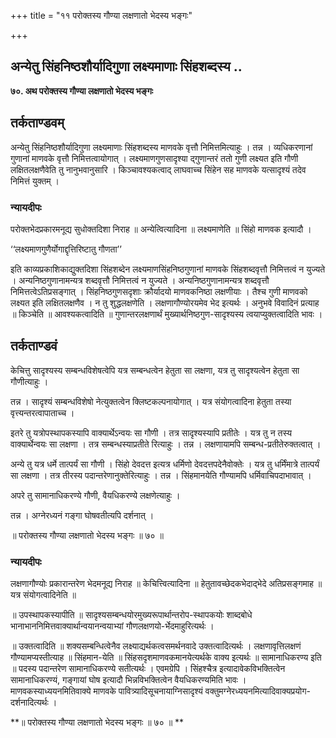 +++
title = "११ परोक्तस्य गौण्या लक्षणातो भेदस्य भङ्गः"

+++


## अन्येतु सिंहनिष्ठशौर्यादिगुणा लक्ष्यमाणाः सिंहशब्दस्य ..

**७०. अथ परोक्तस्य गौण्या लक्षणातो भेदस्य भङ्गः**

## **तर्कताण्डवम्**

अन्येतु सिंहनिष्ठशौर्यादिगुणा लक्ष्यमाणाः सिंहशब्दस्य माणवके वृत्तौ निमित्तमित्याहुः । तन्न । व्यधिकरणानां गुणानां माणवके वृत्तौ निमित्तत्वायोगात् । लक्ष्यमाणगुणसादृश्या द्गुणान्तरं ततो गुणी लक्ष्यत इति गौणी लक्षितलक्षणैवेति तु नानुभवानुसारि । किञ्चावश्यकत्वाद् लाघवाच्च सिंहेन सह माणवके यत्सादृश्यं तदेव निमित्तं युक्तम् ।

### **न्यायदीपः**

परोक्तभेदप्रकारमनूद्य सुधोक्तदिशा निराह ॥ अन्येत्वित्यादिना ॥ लक्ष्यमाणेति ॥ सिंहो माणवक इत्यादौ ।

‘‘लक्ष्यमाणगुणैर्योगाद्दृत्तिरिष्टातु गौणता’’

इति काव्यप्रकाशिकाद्युक्तदिशा सिंहशब्देन लक्ष्यमाणसिंहनिष्ठगुणानां माणवके सिंहशब्दवृत्तौ निमित्तत्वं न युज्यते । अन्यनिष्ठगुणानामन्यत्र शब्दवृत्तौ निमित्तत्वं न युज्यते । अन्यनिष्ठगुणानामन्यत्र शब्दवृत्तौ निमित्तत्वेऽतिप्रसङ्गात् । सिंहनिष्ठगुणसदृशाः क्रौर्यादयो माणवकनिष्ठा लक्षणीयाः । तैश्च गुणी माणवको लक्ष्यत इति लक्षितलक्षणैव । न तु शुद्धलक्षणेति । लक्षणागौण्योरयमेव भेद इत्यर्थः । अनुभवे विवादिनं प्रत्याह ॥ किञ्चेति ॥ आवश्यकत्वादिति ॥ गुणान्तरलक्षणार्थं मुख्यार्थनिष्ठगुण-सादृश्यस्य त्वयाप्युक्तत्वादिति भावः ।

## **तर्कताण्डवं**

केचित्तु सादृश्यस्य सम्बन्धविशेषत्वेपि यत्र सम्बन्धत्वेन हेतुता सा लक्षणा, यत्र तु सादृश्यत्वेन हेतुता सा गौणीत्याहुः ।

तन्न । सादृश्यं सम्बन्धविशेषो नेत्युक्तत्वेन क्लिष्टकल्पनायोगात् । यत्र संयोगत्वादिना हेतुता तस्या वृत्त्यन्तरत्वापाताच्च ।

इतरे तु यत्रोपस्थापकस्यापि वाक्यार्थेऽन्वयः सा गौणी । तत्र सादृश्यस्यापि प्रतीतेः । यत्र तु न तस्य वाक्यार्थेन्वयः सा लक्षणा । तत्र सम्बन्धस्याप्रतीते रित्याहुः । तन्न । लक्षणायामपि सम्बन्ध-प्रतीतेरुक्तत्वात् ।

अन्ये तु यत्र धर्मे तात्पर्यं सा गौणी । सिंहो देवदत्त इत्यत्र धर्मिणो देवदत्तपदेनैवोक्तेः । यत्र तु धर्मिंमात्रे तात्पर्यं सा लक्षणा । तत्र तीरस्य पदान्तरेणानुक्तेरित्याहुः । तन्न । सिंहमानयेति गौण्यामपि धर्मिवाचिपदाभावात् ।

अपरे तु सामानाधिकरण्ये गौणी, वैयधिकरण्ये लक्षणेत्याहुः ।

तन्न । अग्नेरध्यनं गङ्गा घोषवतीत्यपि दर्शनात् ।

॥ परोक्तस्य गौण्या लक्षणातो भेदस्य भङ्गः ॥ ७० ॥

### **न्यायदीपः**

लक्षणागौण्योः प्रकारान्तरेण भेदमनूद्य निराह ॥ केचित्त्वित्यादिना ॥ हेतुतावच्छेदकभेदाद्भेदे अतिप्रसङ्गमाह ॥ यत्र संयोगत्वादिनेति ॥

॥ उपस्थापकस्यापीति ॥ सादृश्यसम्बन्धयोरमुख्यरूपार्थान्तरोप-स्थापकयोः शाब्दबोधे भानाभाननिमित्तवाक्यार्थान्वयानन्वयाभ्यां गौणलक्षणयो-र्भेदमाहुरित्यर्थः ।

॥ उक्तत्वादिति ॥ शक्यसम्बन्धित्वेनैव लक्ष्याद्यर्थकत्वसमर्थनवादे उक्तत्वादित्यर्थः । लक्षणावृत्तिलक्षणं गौण्यामप्यस्तीत्याह ॥ सिंहमान-येति ॥ सिंहसदृशमाणवकमानयेत्यर्थके वाक्य इत्यर्थः ॥ सामानाधिकरण्य इति ॥ पदस्य पदान्तरेण सामानाधिकरण्ये सतीत्यर्थः । एवमग्रेपि । सिंहश्चैत्र इत्यादावेकविभक्तित्वेन सामानाधिकरण्यं, गङ्गायां घोष इत्यादौ भिन्नविभक्तित्वेन वैयधिकरण्यमिति भावः । माणवकस्याध्ययनमितिवाक्ये माणवके पावित्र्यादिसूचनायाग्निसादृश्यं वक्तुमग्नेरध्ययनमित्यादिवाक्यप्रयोग-दर्शनादित्यर्थः ।

**॥ परोक्तस्य गौण्या लक्षणातो भेदस्य भङ्गः ॥ ७० ॥ **

